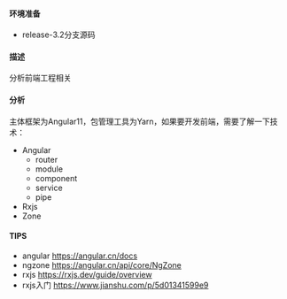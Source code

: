 #### 环境准备

- release-3.2分支源码

#### 描述

分析前端工程相关

#### 分析
主体框架为Angular11，包管理工具为Yarn，如果要开发前端，需要了解一下技术：
- Angular
  - router
  - module
  - component
  - service
  - pipe
- Rxjs
- Zone

#### TIPS
- angular   https://angular.cn/docs
- ngzone https://angular.cn/api/core/NgZone
- rxjs https://rxjs.dev/guide/overview
- rxjs入门 https://www.jianshu.com/p/5d01341599e9

